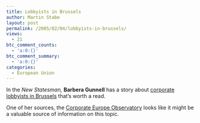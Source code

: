```yaml
---
title: Lobbyists in Brussels
author: Martin Stabe
layout: post
permalink: /2005/02/04/lobbyists-in-brussels/
views:
  - 21
btc_comment_counts:
  - 'a:0:{}'
btc_comment_summary:
  - 'a:0:{}'
categories:
  - European Union
---
```

In the *New Statesman,* **Barbera Gunnell** has a story about [corporate lobbyists in Brussels][1] that&rsquo;s worth a read.

One of her sources, the [Corporate Europe Observatory][2] looks like it might be a valuable source of information on this topic.

 [1]: http://www.newstatesman.com/200502070020 "New Statesman - In Brussels, the lobbyocracy rules"
 [2]: http://www.corporateeurope.org/